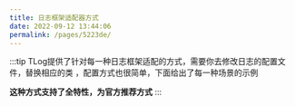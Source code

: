 ```yaml
---
title: 日志框架适配器方式
date: 2022-09-12 13:44:06
permalink: /pages/5223de/
---
```


:::tip
TLog提供了针对每一种日志框架适配的方式，需要你去修改日志的配置文件，替换相应的类 ，配置方式也很简单，下面给出了每一种场景的示例

**这种方式支持了全特性，为官方推荐方式**
:::